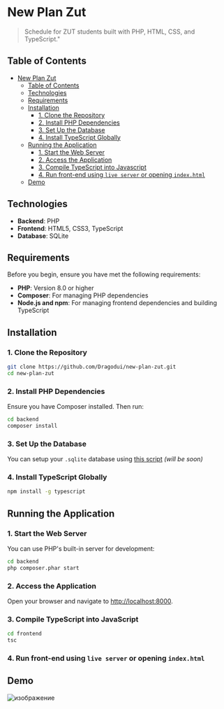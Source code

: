 

# New Plan Zut

> Schedule for ZUT students built with PHP, HTML, CSS, and TypeScript."

## Table of Contents

- [New Plan Zut](#new-plan-zut)
  - [Table of Contents](#table-of-contents)
  - [Technologies](#technologies)
  - [Requirements](#requirements)
  - [Installation](#installation)
    - [1. Clone the Repository](#1-clone-the-repository)
    - [2. Install PHP Dependencies](#2-install-php-dependencies)
    - [3. Set Up the Database](#3-set-up-the-database)
    - [4. Install TypeScript Globally](#4-install-typescript-globally)
  - [Running the Application](#running-the-application)
    - [1. Start the Web Server](#1-start-the-web-server)
    - [2. Access the Application](#2-access-the-application)
    - [3. Compile TypeScript into Javascript](#3-compile-typescript-into-javascript)
    - [4. Run front-end using `live server` or opening `index.html`](#4-run-front-end-using-live-server-or-opening-indexhtml)
  - [Demo](#demo)

## Technologies

- **Backend**: PHP
- **Frontend**: HTML5, CSS3, TypeScript
- **Database**: SQLite

## Requirements

Before you begin, ensure you have met the following requirements:

- **PHP**: Version 8.0 or higher
- **Composer**: For managing PHP dependencies
- **Node.js and npm**: For managing frontend dependencies and building TypeScript

## Installation

### 1. Clone the Repository

```bash
git clone https://github.com/Dragodui/new-plan-zut.git
cd new-plan-zut
```

### 2. Install PHP Dependencies

Ensure you have Composer installed. Then run:

```bash
cd backend
composer install
```

### 3. Set Up the Database

You can setup your `.sqlite` database using [this script]("https://github.com/Dragodui/repo-will-be-soon") *(will be soon)*

### 4. Install TypeScript Globally

```bash
npm install -g typescript
```


## Running the Application

### 1. Start the Web Server

You can use PHP's built-in server for development:

```bash
cd backend
php composer.phar start
```

### 2. Access the Application

Open your browser and navigate to [http://localhost:8000](http://localhost:8000).

### 3. Compile TypeScript into JavaScript 

```bash
cd frontend
tsc
```

### 4. Run front-end using `live server` or opening `index.html`

## Demo
![изображение](https://github.com/user-attachments/assets/971cf760-469b-43f6-9bf2-6dd64ca15222)

